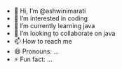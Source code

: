 - 👋 Hi, I’m @ashwinimarati
- 👀 I’m interested in coding
- 🌱 I’m currently learning java
- 💞️ I’m looking to collaborate on java
- 📫 How to reach me 
- 😄 Pronouns: ...
- ⚡ Fun fact: ...

<!---
ashwinimarati/ashwinimarati is a ✨ special ✨ repository because its `README.md` (this file) appears on your GitHub profile.
You can click the Preview link to take a look at your changes.
--->
